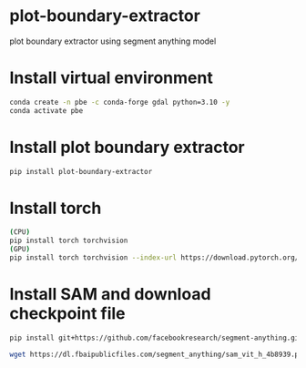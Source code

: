 # plot-boundary-extractor
plot boundary extractor using segment anything model


# Install virtual environment
```bash
conda create -n pbe -c conda-forge gdal python=3.10 -y
conda activate pbe
```

# Install plot boundary extractor
```bash
pip install plot-boundary-extractor
```

# Install torch
```bash
(CPU)
pip install torch torchvision
(GPU)
pip install torch torchvision --index-url https://download.pytorch.org/whl/cu118
```

# Install SAM and download checkpoint file
```bash
pip install git+https://github.com/facebookresearch/segment-anything.git

wget https://dl.fbaipublicfiles.com/segment_anything/sam_vit_h_4b8939.pth
```
